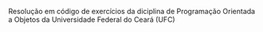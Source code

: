 <p>Resolução em código de exercícios da diciplina de Programação Orientada a Objetos da Universidade Federal do Ceará (UFC)</p>
 
